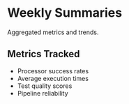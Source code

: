 # Weekly Summaries

Aggregated metrics and trends.

## Metrics Tracked
- Processor success rates
- Average execution times
- Test quality scores
- Pipeline reliability